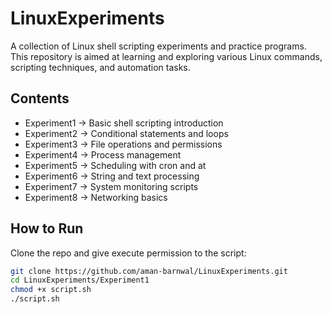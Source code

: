 # LinuxExperiments

A collection of Linux shell scripting experiments and practice programs.  
This repository is aimed at learning and exploring various Linux commands, scripting techniques, and automation tasks.

## Contents
- Experiment1 → Basic shell scripting introduction  
- Experiment2 → Conditional statements and loops  
- Experiment3 → File operations and permissions  
- Experiment4 → Process management  
- Experiment5 → Scheduling with cron and at  
- Experiment6 → String and text processing  
- Experiment7 → System monitoring scripts  
- Experiment8 → Networking basics  

## How to Run
Clone the repo and give execute permission to the script:
```bash
git clone https://github.com/aman-barnwal/LinuxExperiments.git
cd LinuxExperiments/Experiment1
chmod +x script.sh
./script.sh
